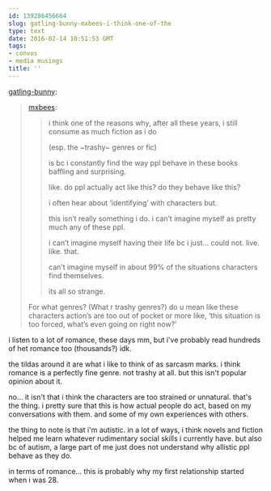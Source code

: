 ```yaml
---
id: 139286456664
slug: gatling-bunny-mxbees-i-think-one-of-the
type: text
date: 2016-02-14 10:51:53 GMT
tags:
- convos
- media musings
title: ''
---
```

<p><a class="tumblr_blog" href="http://gatling-bunny.tumblr.com/post/139267307060">gatling-bunny</a>:</p>
<blockquote>
<p><a class="tumblr_blog" href="http://mxbees.tumblr.com/post/139266983704">mxbees</a>:</p>
<blockquote>
<p>i think one of the reasons why, after all these years, i still consume as much fiction as i do</p>

<p>(esp. the ~trashy~ genres or fic)</p>

<p>is bc i constantly find the way ppl behave in these books baffling and surprising.</p>

<p>like. do ppl actually act like this? do they behave like this?</p>

<p>i often hear about ‘identifying’ with characters but.</p>

<p>this isn’t really something i do. i can’t imagine myself as pretty much any of these ppl.</p>

<p>i can’t imagine myself having their life bc i just… could not. live. like. that.</p>

<p>can’t imagine myself in about 99% of the situations characters find themselves.</p>

<p>its all so strange.</p>
</blockquote>
<p>For what genres? (What r trashy genres?) do u mean like these characters action’s are too out of pocket or more like, ‘this situation is too forced, what’s even going on right now?’</p>
</blockquote>

i listen to a lot of romance, these days mm, but i've probably read hundreds of het romance too (thousands?) idk.

the tildas around it are what i like to think of as sarcasm marks. i think romance is a perfectly fine genre. not trashy at all. but this isn't popular opinion about it.

no... it isn't that i think the characters are too strained or unnatural. that's the thing. i pretty sure that this is how actual people do act, based on my conversations with them. and some of my own experiences with others.

the thing to note is that i'm autistic. in a lot of ways, i think novels and fiction helped me learn whatever rudimentary social skills i currently have. but also bc of autism, a large part of me just does not understand why allistic ppl behave as they do.

in terms of romance... this is probably why my first relationship started when i was 28. 